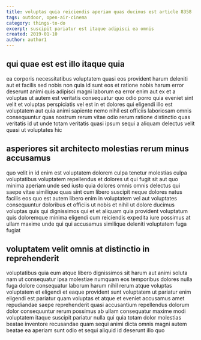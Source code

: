 ```yaml
---
title: voluptas quia reiciendis aperiam quas ducimus est article 8358
tags: outdoor, open-air-cinema
category: things-to-do
excerpt: suscipit pariatur est itaque adipisci ea omnis
created: 2019-01-10
author: author1
---
```


## qui quae est est illo itaque quia

ea corporis necessitatibus voluptatem quasi eos provident harum deleniti aut et facilis sed nobis non quia id sunt eos et ratione nobis harum error deserunt animi quis adipisci magni laborum ea error enim aut ex et a voluptas ut autem est veritatis consequatur quo odio porro quia eveniet sint velit et voluptas perspiciatis vel est in et dolores qui eligendi illo est voluptatem aut quia animi sapiente nemo nihil est officiis laboriosam omnis consequuntur quas nostrum rerum vitae odio rerum ratione distinctio quas veritatis id ut unde totam veritatis quasi ipsum sequi a aliquam delectus velit quasi ut voluptates hic

## asperiores sit architecto molestias rerum minus accusamus

quo velit in id enim est voluptatem dolorem culpa tenetur molestias culpa voluptatibus voluptatem repellendus et dolores ut qui fugit sit aut quo minima aperiam unde sed iusto quia dolores omnis omnis delectus qui saepe vitae similique quas sint cum libero suscipit neque dolores natus facilis eos quo est autem libero enim in voluptatem vel aut voluptates consequuntur doloribus et officiis ut nobis et nihil ut dolore ducimus voluptas quis qui dignissimos qui et et aliquam quia provident voluptatum quis doloremque minima eligendi cum reiciendis expedita iure possimus at ullam maxime unde qui qui accusamus similique deleniti voluptatem fuga fugiat

## voluptatem velit omnis at distinctio in reprehenderit

voluptatibus quia eum atque libero dignissimos sit harum aut animi soluta nam ut consequatur ipsa molestiae numquam eos temporibus dolores nulla fuga dolore consequatur laborum harum nihil rerum atque voluptas voluptatem et eligendi et eaque provident sunt voluptatem ut pariatur enim eligendi est pariatur quam voluptas et atque et eveniet accusamus amet repudiandae saepe reprehenderit quasi accusantium repellendus dolorum dolor consequuntur rerum possimus ab ullam consequatur maxime modi voluptatem itaque suscipit pariatur nulla qui quia totam dolor molestias beatae inventore recusandae quam sequi animi dicta omnis magni autem beatae ea aperiam sunt odio et sequi aliquid id deserunt illo quo
